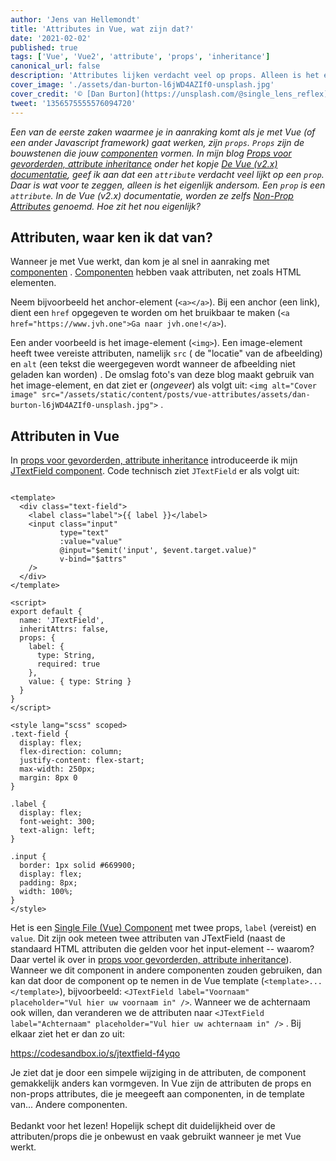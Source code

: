 ```yaml
---
author: 'Jens van Hellemondt' 
title: 'Attributes in Vue, wat zijn dat?' 
date: '2021-02-02' 
published: true
tags: ['Vue', 'Vue2', 'attribute', 'props', 'inheritance']
canonical_url: false 
description: 'Attributes lijken verdacht veel op props. Alleen is het eigenlijk andersom. Een prop is een attribute! En het zijn de bouwstenen die onze componenten herbruikbaar maken en ze zijn cruciaal voor de vorming van componenten.' 
cover_image: './assets/dan-burton-l6jWD4AZIf0-unsplash.jpg' 
cover_credit: '© [Dan Burton](https://unsplash.com/@single_lens_reflex)'
tweet: '1356575555576094720'
---
```


*Een van de eerste zaken waarmee je in aanraking komt als je met Vue (of een ander Javascript framework) gaat werken,
zijn `props`. `Props` zijn de bouwstenen die jouw [componenten](/vue-components) vormen. In mijn
blog [Props voor gevorderden, attribute inheritance](/props-voor-gevorderde-attribute-inheritance) onder het
kopje [De Vue (v2.x) documentatie](/props-voor-gevorderde-attribute-inheritance#de-vue-(v2.x)-documentatie), geef ik aan
dat een `attribute` verdacht veel lijkt op een `prop`. Daar is wat voor te zeggen, alleen is het eigenlijk andersom.
Een `prop` is een `attribute`. In de Vue (v2.x) documentatie, worden ze
zelfs [Non-Prop Attributes](https://vuejs.org/v2/guide/components-props.html#Non-Prop-Attributes) genoemd. Hoe zit het
nou eigenlijk?*

## Attributen, waar ken ik dat van?

Wanneer je met Vue werkt, dan kom je al snel in aanraking met [componenten](/vue-components)
. [Componenten](/vue-components) hebben vaak attributen, net zoals HTML elementen.

Neem bijvoorbeeld het anchor-element (`<a></a>`). Bij een anchor (een link), dient een `href` opgegeven te worden om het
bruikbaar te maken (`<a href="https://www.jvh.one">Ga naar jvh.one!</a>`).

Een ander voorbeeld is het image-element (`<img>`). Een image-element heeft twee vereiste attributen, namelijk `src` (
de "locatie" van de afbeelding) en `alt` (een tekst die weergegeven wordt wanneer de afbeelding niet geladen kan worden)
. De omslag foto's van deze blog maakt gebruik van het image-element, en dat ziet er (*ongeveer*) als volgt
uit: `<img alt="Cover image" src="/assets/static/content/posts/vue-attributes/assets/dan-burton-l6jWD4AZIf0-unsplash.jpg">`
.

## Attributen in Vue

In [props voor gevorderden, attribute inheritance](/props-voor-gevorderde-attribute-inheritance) introduceerde ik
mijn [JTextField component](/props-voor-gevorderde-attribute-inheritance#componentsjtextfieldvue). Code technisch ziet
`JTextField` er als volgt uit:

```vue

<template>
  <div class="text-field">
    <label class="label">{{ label }}</label>
    <input class="input"
           type="text"
           :value="value"
           @input="$emit('input', $event.target.value)"
           v-bind="$attrs"
    />
  </div>
</template>

<script>
export default {
  name: 'JTextField',
  inheritAttrs: false,
  props: {
    label: {
      type: String,
      required: true
    },
    value: { type: String }
  }
}
</script>

<style lang="scss" scoped>
.text-field {
  display: flex;
  flex-direction: column;
  justify-content: flex-start;
  max-width: 250px;
  margin: 8px 0
}

.label {
  display: flex;
  font-weight: 300;
  text-align: left;
}

.input {
  border: 1px solid #669900;
  display: flex;
  padding: 8px;
  width: 100%;
}
</style>
```

Het is een [Single File (Vue) Component](/vue-components#single-file-components) met twee props, `label` (vereist)
en `value`. Dit zijn ook meteen twee attributen van JTextField (naast de standaard HTML attributen die gelden voor het
input-element -- waarom? Daar vertel ik over
in [props voor gevorderden, attribute inheritance](/props-voor-gevorderde-attribute-inheritance)). Wanneer we dit
component in andere componenten zouden gebruiken, dan kan dat door de component op te nemen in de Vue
template (`<template>...</template>`),
bijvoorbeeld: `<JTextField label="Voornaam" placeholder="Vul hier uw voornaam in" />`. Wanneer we de achternaam ook
willen, dan veranderen we de attributen naar `<JTextField label="Achternaam" placeholder="Vul hier uw achternaam in" />`
. Bij elkaar ziet het er dan zo uit:

https://codesandbox.io/s/jtextfield-f4yqo

Je ziet dat je door een simpele wijziging in de attributen, de component gemakkelijk anders kan vormgeven. In Vue zijn
de attributen de props en non-props attributes, die je meegeeft aan componenten, in de template van... Andere
componenten.
<br>
<br>
Bedankt voor het lezen! Hopelijk schept dit duidelijkheid over de attributen/props die je onbewust en vaak gebruikt
wanneer je met Vue werkt.
